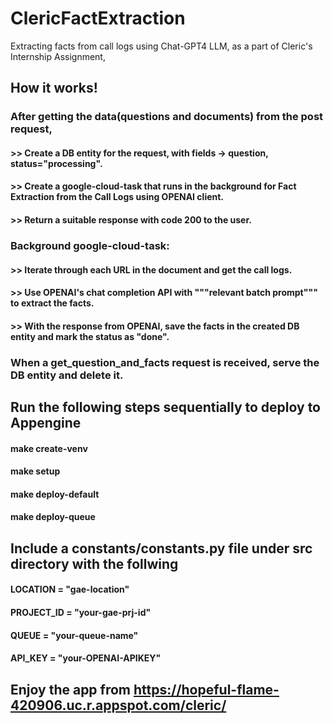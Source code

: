 # ClericFactExtraction
Extracting facts from call logs using Chat-GPT4 LLM, as a part of Cleric's Internship Assignment, 

## How it works!
###  After getting the data(questions and documents) from the post request, 
#### >> Create a DB entity for the request, with fields -> question, status="processing".
#### >> Create a google-cloud-task that runs in the background for Fact Extraction from the Call Logs using OPENAI client.
#### >> Return a suitable response with code 200 to the user.

###  Background google-cloud-task:
#### >>  Iterate through each URL in the document and get the call logs.
#### >>  Use OPENAI's chat completion API with """relevant batch prompt""" to extract the facts.
#### >>  With the response from OPENAI, save the facts in the created DB entity and mark the status as "done".

###  When a get_question_and_facts request is received, serve the DB entity and delete it.

## Run the following steps sequentially to deploy to Appengine
#### make create-venv
#### make setup
#### make deploy-default
#### make deploy-queue

## Include a constants/constants.py file under src directory with the follwing
#### LOCATION = "gae-location"
#### PROJECT_ID = "your-gae-prj-id"
#### QUEUE = "your-queue-name"
#### API_KEY = "your-OPENAI-APIKEY"

## Enjoy the app from <https://hopeful-flame-420906.uc.r.appspot.com/cleric/>